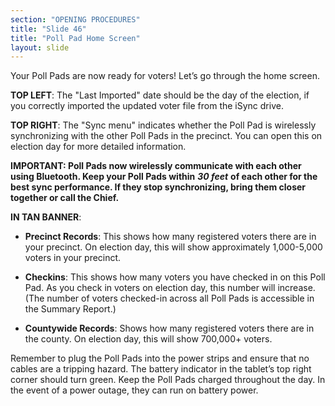 ```yaml
---
section: "OPENING PROCEDURES"
title: "Slide 46"
title: "Poll Pad Home Screen"
layout: slide
---
```


Your Poll Pads are now ready for voters! Let’s go through the home screen.

**TOP LEFT**: The "Last Imported" date should be the day of the election, if you correctly imported the updated voter file from the iSync drive.

**TOP RIGHT**: The "Sync menu" indicates whether the Poll Pad is wirelessly synchronizing with the other Poll Pads in the precinct. You can open this on election day for more detailed information.

**IMPORTANT: Poll Pads now wirelessly communicate with each other using Bluetooth. Keep your Poll Pads within** ***30 feet*** **of each other for the best sync performance. If they stop synchronizing, bring them closer together or call the Chief.**

**IN TAN BANNER**:

- **Precinct Records**: This shows how many registered voters there are in your precinct. On election day, this will show approximately 1,000-5,000 voters in your precinct.

- **Checkins**: This shows how many voters you have checked in on this Poll Pad. As you check in voters on election day, this number will increase. (The number of voters checked-in across all Poll Pads is accessible in the Summary Report.)

- **Countywide Records**: Shows how many registered voters there are in the county. On election day, this will show 700,000+ voters.

Remember to plug the Poll Pads into the power strips and ensure that no cables are a tripping hazard. The battery indicator in the tablet’s top right corner should turn green. Keep the Poll Pads charged throughout the day. In the event of a power outage, they can run on battery power.
